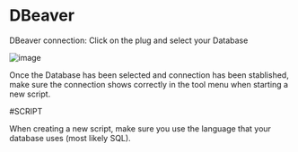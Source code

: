 # DBeaver

DBeaver connection:
Click on the plug and select your Database

![image](https://user-images.githubusercontent.com/79013843/113578735-460f5900-95f1-11eb-9689-64da701ddd0a.png)

Once the Database has been selected and connection has been stablished, make sure the connection shows correctly in the tool menu when starting a new script.

#SCRIPT

When creating a new script, make sure you use the language that your database uses (most likely SQL).

